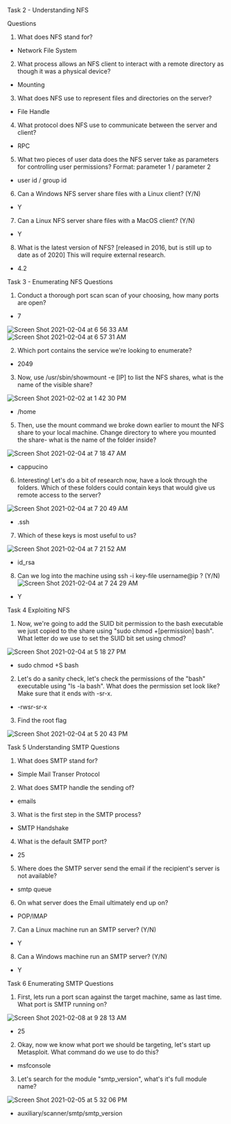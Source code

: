 Task 2 - Understanding NFS

Questions
1. What does NFS stand for?
- Network File System
2.  What process allows an NFS client to interact with a remote directory as though it was a physical device?
- Mounting
3.  What does NFS use to represent files and directories on the server?
- File Handle
4. What protocol does NFS use to communicate between the server and client?
- RPC
5. What two pieces of user data does the NFS server take as parameters for controlling user permissions? Format: parameter 1 / parameter 2
- user id / group id
6. Can a Windows NFS server share files with a Linux client? (Y/N)
- Y
7. Can a Linux NFS server share files with a MacOS client? (Y/N)
- Y
8. What is the latest version of NFS? [released in 2016, but is still up to date as of 2020] This will require external research.
- 4.2

Task 3 - Enumerating NFS
Questions
1. Conduct a thorough port scan scan of your choosing, how many ports are open?
- 7

![Screen Shot 2021-02-04 at 6 56 33 AM](https://user-images.githubusercontent.com/55337670/106927326-22de3100-66b6-11eb-9632-21ade8dfce8e.png)
![Screen Shot 2021-02-04 at 6 57 31 AM](https://user-images.githubusercontent.com/55337670/106927459-44d7b380-66b6-11eb-8cfb-49836eb95f66.png)

2. Which port contains the service we're looking to enumerate?
- 2049

3. Now, use /usr/sbin/showmount -e [IP] to list the NFS shares, what is the name of the visible share?

![Screen Shot 2021-02-02 at 1 42 30 PM](https://user-images.githubusercontent.com/55337670/106677243-82282e00-655c-11eb-8489-8671654afffc.png)
- /home

5. Then, use the mount command we broke down earlier to mount the NFS share to your local machine. Change directory to where you mounted the share- what is the name of the folder inside?

![Screen Shot 2021-02-04 at 7 18 47 AM](https://user-images.githubusercontent.com/55337670/106930082-3b037f80-66b9-11eb-8007-395be21db3b1.png)
- cappucino

6. Interesting! Let's do a bit of research now, have a look through the folders. Which of these folders could contain keys that would give us remote access to the server?

![Screen Shot 2021-02-04 at 7 20 49 AM](https://user-images.githubusercontent.com/55337670/106930346-84ec6580-66b9-11eb-805c-dcbded42b6b6.png)
- .ssh

7. Which of these keys is most useful to us?

![Screen Shot 2021-02-04 at 7 21 52 AM](https://user-images.githubusercontent.com/55337670/106930464-a9484200-66b9-11eb-9ef9-b746927293bb.png)
- id_rsa
8. Can we log into the machine using ssh -i key-file username@ip ? (Y/N)
![Screen Shot 2021-02-04 at 7 24 29 AM](https://user-images.githubusercontent.com/55337670/106930798-080dbb80-66ba-11eb-84b5-9208eb5809c9.png)
- Y

Task 4 Exploiting NFS
1. Now, we're going to add the SUID bit permission to the bash executable we just copied to the share using "sudo chmod +[permission] bash". What letter do we use to set the SUID bit set using chmod?

![Screen Shot 2021-02-04 at 5 18 27 PM](https://user-images.githubusercontent.com/55337670/106985158-015c6400-670d-11eb-81a3-96108419bf78.png)
- sudo chmod +S bash

2. Let's do a sanity check, let's check the permissions of the "bash" executable using "ls -la bash". What does the permission set look like? Make sure that it ends with -sr-x.
- -rwsr-sr-x

3. Find the root flag

![Screen Shot 2021-02-04 at 5 20 43 PM](https://user-images.githubusercontent.com/55337670/106985325-5304ee80-670d-11eb-94e3-89acaef950ee.png)

Task 5 Understanding SMTP
Questions
1. What does SMTP stand for?
- Simple Mail Transer Protocol

2. What does SMTP handle the sending of?
- emails

3. What is the first step in the SMTP process?
- SMTP Handshake

4.  What is the default SMTP port?
- 25

5. Where does the SMTP server send the email if the recipient's server is not available?
- smtp queue

6.  On what server does the Email ultimately end up on?
- POP/IMAP

7. Can a Linux machine run an SMTP server? (Y/N)
- Y

8. Can a Windows machine run an SMTP server? (Y/N)
- Y

Task 6 Enumerating SMTP
Questions 
1. First, lets run a port scan against the target machine, same as last time. What port is SMTP running on?

![Screen Shot 2021-02-08 at 9 28 13 AM](https://user-images.githubusercontent.com/55337670/107271197-f9900e80-69ef-11eb-9f85-f5ae713e4270.png)
- 25

2. Okay, now we know what port we should be targeting, let's start up Metasploit. What command do we use to do this? 
- msfconsole

3.  Let's search for the module "smtp_version", what's it's full module name? 

![Screen Shot 2021-02-05 at 5 32 06 PM](https://user-images.githubusercontent.com/55337670/107400999-83021800-6aa6-11eb-853c-63f9eb3c35fa.png)

- auxiliary/scanner/smtp/smtp_version

